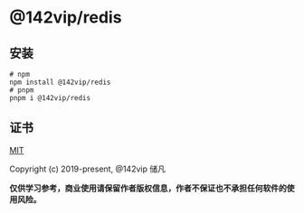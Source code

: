 # @142vip/redis

## 安装

```shell
# npm
npm install @142vip/redis
# pnpm
pnpm i @142vip/redis
```

## 证书

[MIT](https://opensource.org/license/MIT)

Copyright (c) 2019-present, @142vip 储凡

**仅供学习参考，商业使用请保留作者版权信息，作者不保证也不承担任何软件的使用风险。**
